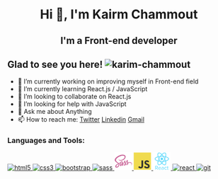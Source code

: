 <h1 align="center">Hi 👋, I'm Kairm Chammout</h1>
<h2 align="center">I'm a Front-end developer </h2>

<h2>Glad to see you here! <img src="https://komarev.com/ghpvc/?username=karim-chammout" alt="karim-chammout" /> </h2>  





- 🔭 I’m currently working on improving myself in Front-end field
- 🌱 I’m currently learning React.js / JavaScript
- 👯 I’m looking to collaborate on React.js
- 🤔 I’m looking for help with JavaScript
- 💬 Ask me about Anything
- 📫 How to reach me: [Twitter](https://twitter.com/karim_chammout) [Linkedin](https://www.linkedin.com/in/karim-chammout/) <a href="mailto:abdalkaremsh200@gmail.com">Gmail</a>



<h3 align="left">Languages and Tools:</h3>

<p align="left">
  <a href="https://www.w3.org/html/" target="_blank">
    <img
      src="https://cdn.iconscout.com/icon/free/png-256/html5-10-569380.png"
      alt="html5"
      width="40"
      height="40"
    />
  </a>
  <a href="https://www.w3schools.com/css/" target="_blank">
    <img
      src="https://i.pinimg.com/originals/a3/2f/83/a32f83aa2c675058e4a05a0fd4da05eb.png"
      alt="css3"
      width="40"
      height="40"
    />
  </a>
  <a href="https://getbootstrap.com" target="_blank">
    <img  src="https://camo.githubusercontent.com/bec2c92468d081617cb3145a8f3d8103e268bca400f6169c3a68dc66e05c971e/68747470733a2f2f76352e676574626f6f7473747261702e636f6d2f646f63732f352e302f6173736574732f6272616e642f626f6f7473747261702d6c6f676f2d736861646f772e706e67"
    alt="bootstrap"
    width="40"
    height="40"
    />
  </a>
  <a 
     href="https://tailwindcss.com/" 
     target="_blank">
  <img 
     src="https://user-images.githubusercontent.com/61624676/124572902-b2e4fa00-de51-11eb-829d-bc26a02dab3d.png" 
     alt="sass" 
     width="40" 
     height="40"
   />
  </a>
  <a 
     href="https://sass-lang.com" 
     target="_blank">
  <img 
     src="https://raw.githubusercontent.com/devicons/devicon/master/icons/sass/sass-original.svg" 
     alt="sass" 
     width="40" 
     height="40"
   />
  </a>
  <a
    href="https://developer.mozilla.org/en-US/docs/Web/JavaScript"
    target="_blank"
  >
    <img
      src="https://raw.githubusercontent.com/devicons/devicon/master/icons/javascript/javascript-original.svg"
      alt="javascript"
      width="40"
      height="40"
    />
  </a>
  <a 
     href="https://reactjs.org/" 
     target="_blank">
  <img 
     src="https://raw.githubusercontent.com/devicons/devicon/master/icons/react/react-original-wordmark.svg" 
     alt="react" 
     width="40" 
     height="40"
   />
  </a>
  <a 
     href="https://www.typescriptlang.org/" 
     target="_blank">
  <img 
     src="https://user-images.githubusercontent.com/61624676/124572145-17538980-de51-11eb-9b88-f79143203edc.png" 
     alt="react" 
     width="40" 
     height="40"
   />
  </a>
  <a 
     href="https://git-scm.com/" 
     target="_blank">
    <img 
       src="https://www.vectorlogo.zone/logos/git-scm/git-scm-icon.svg" 
       alt="git" 
       width="40" 
       height="40"
     />
  </a>
</p>
